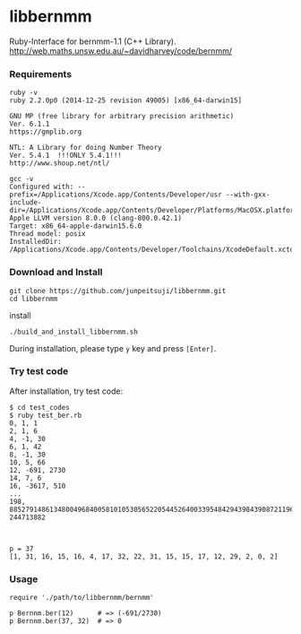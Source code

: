 # libbernmm
Ruby-Interface for bernmm-1.1 (C++ Library). http://web.maths.unsw.edu.au/~davidharvey/code/bernmm/


### Requirements 

```
ruby -v
ruby 2.2.0p0 (2014-12-25 revision 49005) [x86_64-darwin15]

GNU MP (free library for arbitrary precision arithmetic) 
Ver. 6.1.1
https://gmplib.org

NTL: A Library for doing Number Theory
Ver. 5.4.1  !!!ONLY 5.4.1!!!
http://www.shoup.net/ntl/

gcc -v
Configured with: --prefix=/Applications/Xcode.app/Contents/Developer/usr --with-gxx-include-dir=/Applications/Xcode.app/Contents/Developer/Platforms/MacOSX.platform/Developer/SDKs/MacOSX10.12.sdk/usr/include/c++/4.2.1
Apple LLVM version 8.0.0 (clang-800.0.42.1)
Target: x86_64-apple-darwin15.6.0
Thread model: posix
InstalledDir: /Applications/Xcode.app/Contents/Developer/Toolchains/XcodeDefault.xctoolchain/usr/bin
```


### Download and Install

```
git clone https://github.com/junpeitsuji/libbernmm.git
cd libbernmm
```

install 
```
./build_and_install_libbernmm.sh
```

During installation, please type `y` key and press `[Enter]`.


### Try test code

After installation, try test code:

```
$ cd test_codes
$ ruby test_ber.rb 
0, 1, 1
2, 1, 6
4, -1, 30
6, 1, 42
8, -1, 30
10, 5, 66
12, -691, 2730
14, 7, 6
16, -3617, 510
...
198, 88527914861348004968400581010530565220544526400339548429439843908721196349579494069282285662653465989920237253162555666526385826449862863083834096823053048072002986184254693991336699593468906111158296442729034119206322233, 244713882



p = 37
[1, 31, 16, 15, 16, 4, 17, 32, 22, 31, 15, 15, 17, 12, 29, 2, 0, 2]
```


### Usage 

```
require './path/to/libbernmm/bernmm'

p Bernnm.ber(12)      # => (-691/2730)
p Bernnm.ber(37, 32)  # => 0
```

